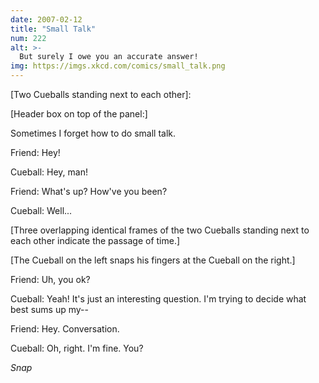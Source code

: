 ```yaml
---
date: 2007-02-12
title: "Small Talk"
num: 222
alt: >-
  But surely I owe you an accurate answer!
img: https://imgs.xkcd.com/comics/small_talk.png
---
```

[Two Cueballs standing next to each other]:

[Header box on top of the panel:]

Sometimes I forget how to do small talk.

Friend: Hey!

Cueball: Hey, man!

Friend: What's up? How've you been?

Cueball: Well...

[Three overlapping identical frames of the two Cueballs standing next to each other indicate the passage of time.]

[The Cueball on the left snaps his fingers at the Cueball on the right.]

Friend: Uh, you ok?

Cueball: Yeah! It's just an interesting question. I'm trying to decide what best sums up my--

Friend: Hey. Conversation.

Cueball: Oh, right. I'm fine. You?

*Snap*